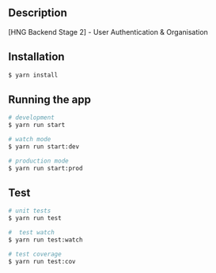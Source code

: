 ## Description

[HNG Backend Stage 2] - User Authentication & Organisation

## Installation

```bash
$ yarn install
```

## Running the app

```bash
# development
$ yarn run start

# watch mode
$ yarn run start:dev

# production mode
$ yarn run start:prod
```

## Test

```bash
# unit tests
$ yarn run test

#  test watch
$ yarn run test:watch

# test coverage
$ yarn run test:cov
```
